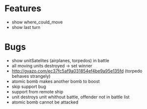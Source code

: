 Features
=======
- show where_could_move
- show last turn

Bugs
=======
- show unitSatelites (airplanes, torpedos) in battle
- all moving units destroyed -> set winner
- http://gyazo.com/ec37fc5af9a031854ef4be9a95e135fd (torpedo behaves strangely)
- atomic bomb makes another bomb to boost
- skip support bug
- support from remote ship
- unit destroys unit whithout battle, offender not in battle list
- atomic bomb cannot be attacked

